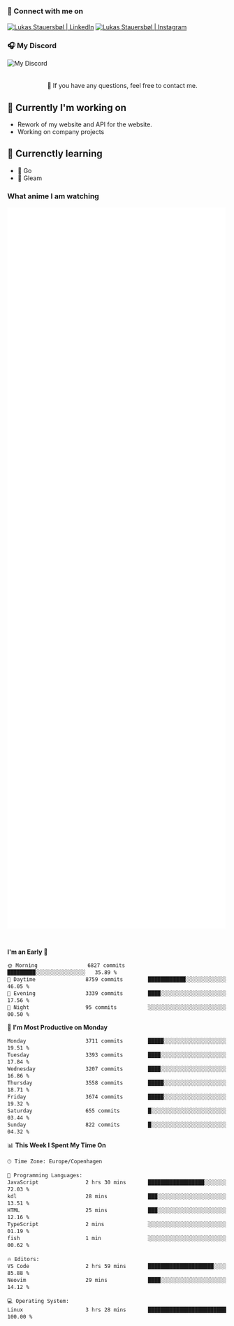 ### 🔗 Connect with me on
<a href="https://www.instagram.com/lukas_stauersbol" target="_blank"><img align="center" src="https://raw.githubusercontent.com/stauersbol/stauersbol/main/images/instagram.svg" alt="Lukas Stauersbøl | LinkedIn" width="30px"/></a>
<a href="https://www.linkedin.com/in/lukas-stauersbol/" target="_blank"><img align="center" src="https://raw.githubusercontent.com/stauersbol/stauersbol/main/images/linkedin.svg" alt="Lukas Stauersbøl | Instagram" width="30px"/></a>

<p align="center">
 <h3>🎧 My Discord</h3>
 <img align="left" height="55px" src="https://discord.c99.nl/widget/theme-2/147806323323568128.png" alt="My Discord" />
</p>

<br/>
<br/>
<br/>
💬 If you have any questions, feel free to contact me.

## 🔭 Currently I'm working on
- Rework of my website and API for the website.
- Working on company projects
 
## 🌱 Currenctly learning
- 💙 Go
- 💜 Gleam

### What anime I am watching
<a href="https://anilist.co/user/slashiy/" align="center"><img align="center" width="500px" src="metrics.plugin.personal.anilist.svg" /></a>

<br/>

<!--START_SECTION:waka-->
**I'm an Early 🐤** 

```text
🌞 Morning                6827 commits        █████████░░░░░░░░░░░░░░░░   35.89 % 
🌆 Daytime                8759 commits        ████████████░░░░░░░░░░░░░   46.05 % 
🌃 Evening                3339 commits        ████░░░░░░░░░░░░░░░░░░░░░   17.56 % 
🌙 Night                  95 commits          ░░░░░░░░░░░░░░░░░░░░░░░░░   00.50 % 
```
📅 **I'm Most Productive on Monday** 

```text
Monday                   3711 commits        █████░░░░░░░░░░░░░░░░░░░░   19.51 % 
Tuesday                  3393 commits        ████░░░░░░░░░░░░░░░░░░░░░   17.84 % 
Wednesday                3207 commits        ████░░░░░░░░░░░░░░░░░░░░░   16.86 % 
Thursday                 3558 commits        █████░░░░░░░░░░░░░░░░░░░░   18.71 % 
Friday                   3674 commits        █████░░░░░░░░░░░░░░░░░░░░   19.32 % 
Saturday                 655 commits         █░░░░░░░░░░░░░░░░░░░░░░░░   03.44 % 
Sunday                   822 commits         █░░░░░░░░░░░░░░░░░░░░░░░░   04.32 % 
```


📊 **This Week I Spent My Time On** 

```text
🕑︎ Time Zone: Europe/Copenhagen

💬 Programming Languages: 
JavaScript               2 hrs 30 mins       ██████████████████░░░░░░░   72.03 % 
kdl                      28 mins             ███░░░░░░░░░░░░░░░░░░░░░░   13.51 % 
HTML                     25 mins             ███░░░░░░░░░░░░░░░░░░░░░░   12.16 % 
TypeScript               2 mins              ░░░░░░░░░░░░░░░░░░░░░░░░░   01.19 % 
fish                     1 min               ░░░░░░░░░░░░░░░░░░░░░░░░░   00.62 % 

🔥 Editors: 
VS Code                  2 hrs 59 mins       █████████████████████░░░░   85.88 % 
Neovim                   29 mins             ████░░░░░░░░░░░░░░░░░░░░░   14.12 % 

💻 Operating System: 
Linux                    3 hrs 28 mins       █████████████████████████   100.00 % 
```


<!--END_SECTION:waka-->
